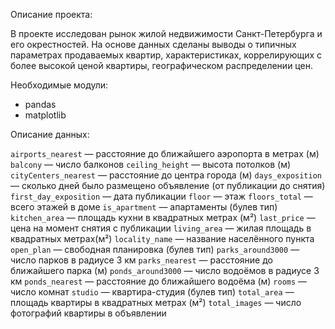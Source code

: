 Описание проекта:

В проекте исследован рынок жилой недвижимости Санкт-Петербурга и его окрестностей. На основе данных сделаны выводы о типичных параметрах продаваемых квартир, характеристиках, коррелирующих с более высокой ценой квартиры, географическом распределении цен.

Необходимые модули:

- pandas
- matplotlib

Описание данных:

`airports_nearest` — расстояние до ближайшего аэропорта в метрах (м)
`balcony` — число балконов
`ceiling_height` — высота потолков (м)
`cityCenters_nearest` — расстояние до центра города (м)
`days_exposition` — сколько дней было размещено объявление (от публикации до снятия)
`first_day_exposition` — дата публикации
`floor` — этаж
`floors_total` — всего этажей в доме
`is_apartment` — апартаменты (булев тип)
`kitchen_area` — площадь кухни в квадратных метрах (м²)
`last_price` — цена на момент снятия с публикации
`living_area` — жилая площадь в квадратных метрах(м²)
`locality_name` — название населённого пункта
`open_plan` — свободная планировка (булев тип)
`parks_around3000` — число парков в радиусе 3 км
`parks_nearest` — расстояние до ближайшего парка (м)
`ponds_around3000` — число водоёмов в радиусе 3 км
`ponds_nearest` — расстояние до ближайшего водоёма (м)
`rooms` — число комнат
`studio` — квартира-студия (булев тип)
`total_area` — площадь квартиры в квадратных метрах (м²)
`total_images` — число фотографий квартиры в объявлении